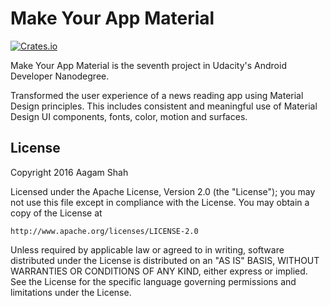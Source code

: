 # Make Your App Material

[![Crates.io](https://img.shields.io/crates/l/rustc-serialize.svg?maxAge=2592000)]()

Make Your App Material is the seventh project in Udacity's Android Developer Nanodegree. 

Transformed the user experience of a news reading app using Material Design principles. This includes consistent and meaningful use of Material Design UI components, fonts, color, motion and surfaces.

## License

Copyright 2016 Aagam Shah

Licensed under the Apache License, Version 2.0 (the "License");
you may not use this file except in compliance with the License.
You may obtain a copy of the License at

    http://www.apache.org/licenses/LICENSE-2.0

Unless required by applicable law or agreed to in writing, software
distributed under the License is distributed on an "AS IS" BASIS,
WITHOUT WARRANTIES OR CONDITIONS OF ANY KIND, either express or implied.
See the License for the specific language governing permissions and
limitations under the License.
